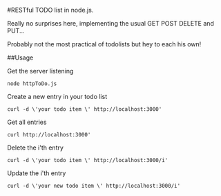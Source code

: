 #RESTful TODO list in node.js.

Really no surprises here, implementing the usual GET POST DELETE and PUT...

Probably not the most practical of todolists but hey to each his own!

##Usage

Get the server listening

```
node httpToDo.js
```

Create a new entry in your todo list
```
curl -d \'your todo item \' http://localhost:3000'
```
Get all entries
```
curl http://localhost:3000'
```
Delete the i'th entry
```
curl -d \'your todo item \' http://localhost:3000/i'
```
Update the i'th entry
```
curl -d \'your new todo item \' http://localhost:3000/i'
```

